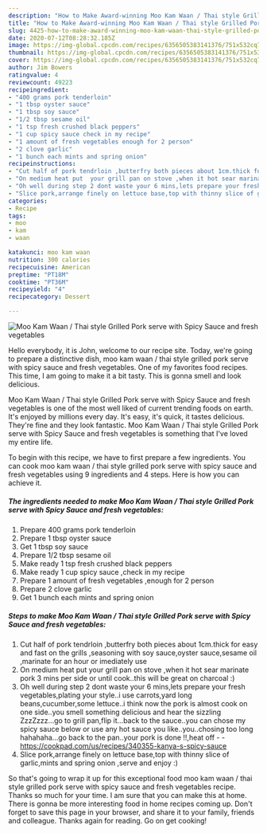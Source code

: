 ```yaml
---
description: "How to Make Award-winning Moo Kam Waan / Thai style Grilled Pork serve with Spicy Sauce and fresh vegetables"
title: "How to Make Award-winning Moo Kam Waan / Thai style Grilled Pork serve with Spicy Sauce and fresh vegetables"
slug: 4425-how-to-make-award-winning-moo-kam-waan-thai-style-grilled-pork-serve-with-spicy-sauce-and-fresh-vegetables
date: 2020-07-12T08:28:32.185Z
image: https://img-global.cpcdn.com/recipes/6356505383141376/751x532cq70/moo-kam-waan-thai-style-grilled-pork-serve-with-spicy-sauce-and-fresh-vegetables-recipe-main-photo.jpg
thumbnail: https://img-global.cpcdn.com/recipes/6356505383141376/751x532cq70/moo-kam-waan-thai-style-grilled-pork-serve-with-spicy-sauce-and-fresh-vegetables-recipe-main-photo.jpg
cover: https://img-global.cpcdn.com/recipes/6356505383141376/751x532cq70/moo-kam-waan-thai-style-grilled-pork-serve-with-spicy-sauce-and-fresh-vegetables-recipe-main-photo.jpg
author: Jim Bowers
ratingvalue: 4
reviewcount: 49223
recipeingredient:
- "400 grams pork tenderloin"
- "1 tbsp oyster sauce"
- "1 tbsp soy sauce"
- "1/2 tbsp sesame oil"
- "1 tsp fresh crushed black peppers"
- "1 cup spicy sauce check in my recipe"
- "1 amount of fresh vegetables enough for 2 person"
- "2 clove garlic"
- "1 bunch each mints and spring onion"
recipeinstructions:
- "Cut half of pork tendrloin ,butterfry both pieces about 1cm.thick for easy and fast on the  grills ,seasoning with soy sauce,oyster sauce,sesame oil ,marinate for an hour or imediately use"
- "On medium heat put  your grill pan on stove ,when it hot sear marinate pork 3 mins per side or until cook..this will be great on charcoal :)"
- "Oh well during step 2 dont waste your 6 mins,lets prepare your fresh vegetables,plating your style..i use carrots,yard long beans,cucumber,some lettuce..i think now the pork is almost cook on one side..you smell something delicious and hear the sizzling ZzzZzzz...go to grill pan,flip it...back to the sauce..you can chose my spicy sauce below or use any hot sauce you like..you..chosing too long hahahaha...go back to the pan..your pork is done !!,heat off  https://cookpad.com/us/recipes/340355-kanya-s-spicy-sauce"
- "Slice pork,arrange finely on lettuce base,top with thinny slice of garlic,mints and spring onion ,serve and enjoy :)"
categories:
- Recipe
tags:
- moo
- kam
- waan

katakunci: moo kam waan 
nutrition: 300 calories
recipecuisine: American
preptime: "PT18M"
cooktime: "PT36M"
recipeyield: "4"
recipecategory: Dessert

---
```



![Moo Kam Waan / Thai style Grilled Pork serve with Spicy Sauce and fresh vegetables](https://img-global.cpcdn.com/recipes/6356505383141376/751x532cq70/moo-kam-waan-thai-style-grilled-pork-serve-with-spicy-sauce-and-fresh-vegetables-recipe-main-photo.jpg)

Hello everybody, it is John, welcome to our recipe site. Today, we're going to prepare a distinctive dish, moo kam waan / thai style grilled pork serve with spicy sauce and fresh vegetables. One of my favorites food recipes. This time, I am going to make it a bit tasty. This is gonna smell and look delicious.



Moo Kam Waan / Thai style Grilled Pork serve with Spicy Sauce and fresh vegetables is one of the most well liked of current trending foods on earth. It's enjoyed by millions every day. It's easy, it's quick, it tastes delicious. They're fine and they look fantastic. Moo Kam Waan / Thai style Grilled Pork serve with Spicy Sauce and fresh vegetables is something that I've loved my entire life.


To begin with this recipe, we have to first prepare a few ingredients. You can cook moo kam waan / thai style grilled pork serve with spicy sauce and fresh vegetables using 9 ingredients and 4 steps. Here is how you can achieve it.

<!--inarticleads1-->

##### The ingredients needed to make Moo Kam Waan / Thai style Grilled Pork serve with Spicy Sauce and fresh vegetables:

1. Prepare 400 grams pork tenderloin
1. Prepare 1 tbsp oyster sauce
1. Get 1 tbsp soy sauce
1. Prepare 1/2 tbsp sesame oil
1. Make ready 1 tsp fresh crushed black peppers
1. Make ready 1 cup spicy sauce ,check in my recipe
1. Prepare 1 amount of fresh vegetables ,enough for 2 person
1. Prepare 2 clove garlic
1. Get 1 bunch each mints and spring onion




<!--inarticleads2-->

##### Steps to make Moo Kam Waan / Thai style Grilled Pork serve with Spicy Sauce and fresh vegetables:

1. Cut half of pork tendrloin ,butterfry both pieces about 1cm.thick for easy and fast on the  grills ,seasoning with soy sauce,oyster sauce,sesame oil ,marinate for an hour or imediately use
1. On medium heat put  your grill pan on stove ,when it hot sear marinate pork 3 mins per side or until cook..this will be great on charcoal :)
1. Oh well during step 2 dont waste your 6 mins,lets prepare your fresh vegetables,plating your style..i use carrots,yard long beans,cucumber,some lettuce..i think now the pork is almost cook on one side..you smell something delicious and hear the sizzling ZzzZzzz...go to grill pan,flip it...back to the sauce..you can chose my spicy sauce below or use any hot sauce you like..you..chosing too long hahahaha...go back to the pan..your pork is done !!,heat off -  - https://cookpad.com/us/recipes/340355-kanya-s-spicy-sauce
1. Slice pork,arrange finely on lettuce base,top with thinny slice of garlic,mints and spring onion ,serve and enjoy :)




So that's going to wrap it up for this exceptional food moo kam waan / thai style grilled pork serve with spicy sauce and fresh vegetables recipe. Thanks so much for your time. I am sure that you can make this at home. There is gonna be more interesting food in home recipes coming up. Don't forget to save this page in your browser, and share it to your family, friends and colleague. Thanks again for reading. Go on get cooking!
